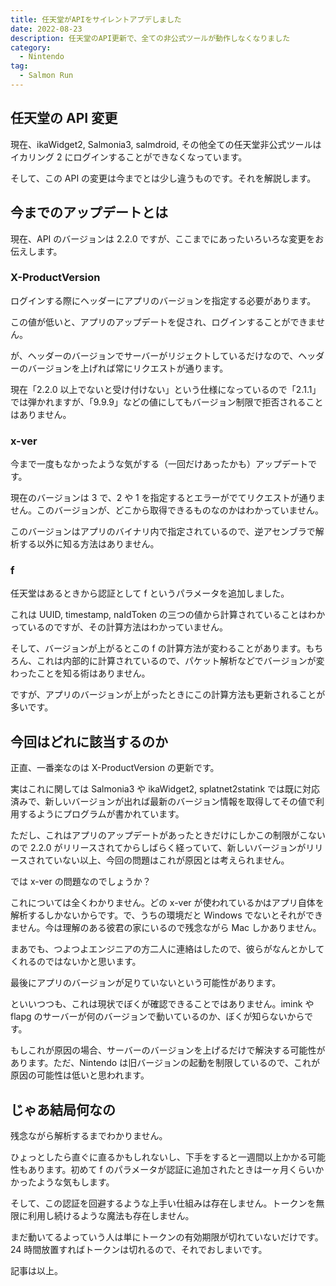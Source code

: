 ```yaml
---
title: 任天堂がAPIをサイレントアプデしました
date: 2022-08-23
description: 任天堂のAPI更新で、全ての非公式ツールが動作しなくなりました
category:
  - Nintendo
tag:
  - Salmon Run
---
```


## 任天堂の API 変更

現在、ikaWidget2, Salmonia3, salmdroid, その他全ての任天堂非公式ツールはイカリング 2 にログインすることができなくなっています。

そして、この API の変更は今までとは少し違うものです。それを解説します。

## 今までのアップデートとは

現在、API のバージョンは 2.2.0 ですが、ここまでにあったいろいろな変更をお伝えします。

### X-ProductVersion

ログインする際にヘッダーにアプリのバージョンを指定する必要があります。

この値が低いと、アプリのアップデートを促され、ログインすることができません。

が、ヘッダーのバージョンでサーバーがリジェクトしているだけなので、ヘッダーのバージョンを上げれば常にリクエストが通ります。

現在「2.2.0 以上でないと受け付けない」という仕様になっているので「2.1.1」では弾かれますが、「9.9.9」などの値にしてもバージョン制限で拒否されることはありません。

### x-ver

今まで一度もなかったような気がする（一回だけあったかも）アップデートです。

現在のバージョンは 3 で、2 や 1 を指定するとエラーがでてリクエストが通りません。このバージョンが、どこから取得できるものなのかはわかっていません。

このバージョンはアプリのバイナリ内で指定されているので、逆アセンブラで解析する以外に知る方法はありません。

### f

任天堂はあるときから認証として f というパラメータを追加しました。

これは UUID, timestamp, naIdToken の三つの値から計算されていることはわかっているのですが、その計算方法はわかっていません。

そして、バージョンが上がるとこの f の計算方法が変わることがあります。もちろん、これは内部的に計算されているので、パケット解析などでバージョンが変わったことを知る術はありません。

ですが、アプリのバージョンが上がったときにこの計算方法も更新されることが多いです。

## 今回はどれに該当するのか

正直、一番楽なのは X-ProductVersion の更新です。

実はこれに関しては Salmonia3 や ikaWidget2, splatnet2statink では既に対応済みで、新しいバージョンが出れば最新のバージョン情報を取得してその値で利用するようにプログラムが書かれています。

ただし、これはアプリのアップデートがあったときだけにしかこの制限がこないので 2.2.0 がリリースされてからしばらく経っていて、新しいバージョンがリリースされていない以上、今回の問題はこれが原因とは考えられません。

では x-ver の問題なのでしょうか？

これについては全くわかりません。どの x-ver が使われているかはアプリ自体を解析するしかないからです。で、うちの環境だと Windows でないとそれができません。今は理解のある彼君の家にいるので残念ながら Mac しかありません。

まあでも、つよつよエンジニアの方二人に連絡はしたので、彼らがなんとかしてくれるのではないかと思います。

最後にアプリのバージョンが足りていないという可能性があります。

といいつつも、これは現状でぼくが確認できることではありません。imink や flapg のサーバーが何のバージョンで動いているのか、ぼくが知らないからです。

もしこれが原因の場合、サーバーのバージョンを上げるだけで解決する可能性があります。ただ、Nintendo は旧バージョンの起動を制限しているので、これが原因の可能性は低いと思われます。

## じゃあ結局何なの

残念ながら解析するまでわかりません。

ひょっとしたら直ぐに直るかもしれないし、下手をすると一週間以上かかる可能性もあります。初めて f のパラメータが認証に追加されたときは一ヶ月くらいかかったような気もします。

そして、この認証を回避するような上手い仕組みは存在しません。トークンを無限に利用し続けるような魔法も存在しません。

まだ動いてるよっていう人は単にトークンの有効期限が切れていないだけです。24 時間放置すればトークンは切れるので、それでおしまいです。

記事は以上。
